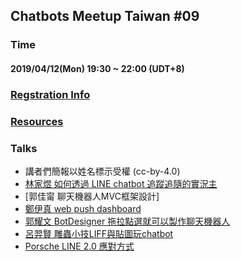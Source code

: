 ## Chatbots Meetup Taiwan #09

### Time

#### 2019/04/12(Mon) 19:30 ~ 22:00  (UDT+8)

### [Regstration Info](https://chatbots.kktix.cc/events/meetup-009)

### [Resources](https://docs.google.com/spreadsheets/d/10yu3Fl8vKb84seldllRPhpQFvPUVGIN-yPoQweaLPyk/edit#gid=1)

### Talks

- 講者們簡報以姓名標示受權 (cc-by-4.0)
- [林家煜		如何透過 LINE chatbot 追蹤追隨的實況主](https://line.me/R/ti/p/%40eae1476b?fbclid=IwAR3qjj7utD1xh3oFHJZ2IkFaBtvUw91nAThly6hg1_hIn7WWzSakDw1oMLI)
- [郭佳甯	 	聊天機器人MVC框架設計]							
- [鄭伊真		web push dashboard](https://drive.google.com/open?id=1pC9EZiohaDn0DJFIShbCe9Yr4Q-t-3fO)
- [郭耀文		BotDesigner 拖拉點選就可以製作聊天機器人](https://drive.google.com/open?id=1LOOWWOwjwUYr-9ck5H1JDRmJIb7LfKNJ)
- [呂羿賢		雕蟲小技LIFF與貼圖玩chatbot](https://drive.google.com/file/d/1vKcfMBoH-0U5PkKugOQOZno8WEj_eALc/view?usp=sharing)
- [Porsche		LINE 2.0 應對方式](https://drive.google.com/file/d/1bxxi9t0ITe0ff8Ke64WHjg5y4OvoWxLO/view?usp=sharing)
